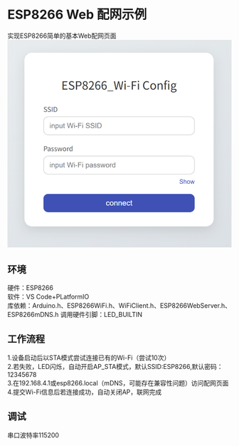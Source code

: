 # ESP8266 Web 配网示例
实现ESP8266简单的基本Web配网页面
![alt text](image.png)  

## 环境
硬件：ESP8266  
软件：VS Code+PLatformIO  
库依赖：Arduino.h、ESP8266WiFi.h、WiFiClient.h、ESP8266WebServer.h、ESP8266mDNS.h
调用硬件引脚：LED_BUILTIN

## 工作流程
1.设备启动后以STA模式尝试连接已有的Wi-Fi（尝试10次）  
2.若失败，LED闪烁，自动开启AP_STA模式，默认SSID:ESP8266,默认密码：12345678  
3.在192.168.4.1或esp8266.local（mDNS，可能存在兼容性问题）访问配网页面  
4.提交Wi-Fi信息后若连接成功，自动关闭AP，联网完成  

## 调试  
串口波特率115200